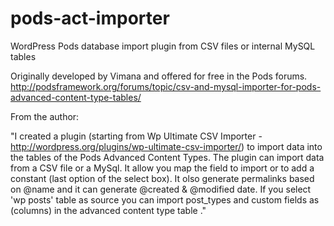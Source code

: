 pods-act-importer
=================

WordPress Pods database import plugin from CSV files or internal MySQL tables


Originally developed by Vimana and offered for free in the Pods forums.
http://podsframework.org/forums/topic/csv-and-mysql-importer-for-pods-advanced-content-type-tables/

From the author:

"I created a plugin (starting from Wp Ultimate CSV Importer - http://wordpress.org/plugins/wp-ultimate-csv-importer/) to import data into the tables of the Pods Advanced Content Types. The plugin can import data from a CSV file or a MySql. It allow you map the field to import or to add a constant (last option of the select box). It olso generate permalinks based on @name and it can generate @created & @modified date. If you select 'wp posts' table as source you can import post_types and custom fields as (columns) in the advanced content type table ."
